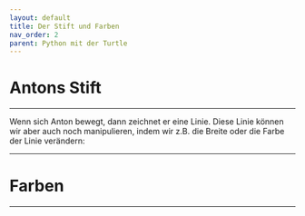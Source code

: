 ```yaml
---
layout: default
title: Der Stift und Farben
nav_order: 2
parent: Python mit der Turtle
---
```


# Antons Stift

---
Wenn sich Anton bewegt, dann zeichnet er eine Linie. Diese Linie können wir aber auch noch manipulieren, indem wir z.B. die Breite oder die Farbe der Linie verändern:







---


# Farben

---
